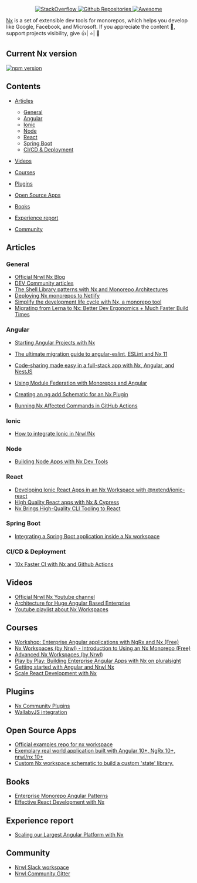
<p align="center">
  <a href="https://stackoverflow.com/questions/tagged/nrwl-nx">
    <img alt="StackOverflow" src="https://img.shields.io/badge/StackOverflow-@stackoverflow@-orange.svg" />
  </a>
  <a href="https://github.com/search?q=nrwl+nx">
    <img alt="Github Repositories" src="https://img.shields.io/badge/Repos-@repositories@-brightgreen.svg" />
  </a>
  <a href="https://github.com/sindresorhus/awesome">
    <img alt="Awesome" src="https://cdn.rawgit.com/sindresorhus/awesome/d7305f38d29fed78fa85652e3a63e154dd8e8829/media/badge.svg" />
  </a>
  
</p>


<a href="https://nx.dev/">Nx</a> is a set of extensible dev tools for monorepos, which helps you develop like Google, Facebook, and Microsoft.
If you appreciate the content 📖, support projects visibility, give 👍| ⭐| 👏

## Current Nx version

[![npm version](https://badge.fury.io/js/nx.svg)](https://www.npmjs.com/~nrwl)


## Contents

- [Articles](#articles)
  - [General](#general)
  - [Angular](#angular)
  - [Ionic](#ionic)
  - [Node](#node)
  - [React](#react)
  - [Spring Boot](#spring-boot)
  - [CI/CD & Deployment](#ci/cd-&-deployment)

- [Videos](#videos)
- [Courses](#courses)
- [Plugins](#plugins)
- [Open Source Apps](#open-source-apps)
- [Books](#books)
- [Experience report](#experience-report)
- [Community](#community)


## Articles 

### General

- [Official Nrwl Nx Blog](https://blog.nrwl.io/)
- [DEV Community articles ](https://dev.to/nx)
- [The Shell Library patterns with Nx and Monorepo Architectures](https://indepth.dev/posts/1117/the-shell-library-patterns-with-nx-and-monorepo-architectures)
- [Deploying Nx monorepos to Netlify](https://www.netlify.com/blog/2020/04/21/deploying-nx-monorepos-to-netlify/)
- [Simplify the development life cycle with Nx, a monorepo tool](https://medium.com/lapis/adapting-monorepo-with-nx-ionic-nest-aws-serverless-gitlab-ci-a7d7a34f9070)
- [Migrating from Lerna to Nx: Better Dev Ergonomics + Much Faster Build Times](https://blog.nrwl.io/migrating-from-lerna-to-nx-better-dev-ergonomics-much-faster-build-times-da76ff14ccbb)

### Angular

- [Starting Angular Projects with Nx](https://offering.solutions/blog/articles/2021/01/27/starting-angular-projects-with-nx/)

- [The ultimate migration guide to angular-eslint, ESLint and Nx 11](https://dev.to/this-is-angular/the-ultimate-migration-guide-to-angular-eslint-eslint-and-nx-11-1eh2)
- [Code-sharing made easy in a full-stack app with Nx, Angular, and NestJS](https://indepth.dev/posts/1247/code-sharing-made-easy-in-a-full-stack-app-with-nx-angular-and-nestjs)
- [Using Module Federation with Monorepos and Angular](https://www.angulararchitects.io/aktuelles/using-module-federation-with-monorepos-and-angular/)
- [Creating an ng add Schematic for an Nx Plugin](https://dev.to/devinshoemaker/creating-an-ng-add-schematic-for-an-nx-plugin-309a)
- [Running Nx Affected Commands in GitHub Actions](https://dev.to/devinshoemaker/running-nx-affected-commands-in-github-actions-56f6)

### Ionic
- [How to integrate Ionic in Nrwl/Nx](https://medium.com/@eric.jeker/how-to-integrate-ionic-in-nrwl-nx-3493fcb7e85e)

### Node
- [Building Node Apps with Nx Dev Tools](https://blog.nrwl.io/building-node-applications-with-nx-dev-tools-f41035f771ae)

### React

- [Developing Ionic React Apps in an Nx Workspace with @nxtend/ionic-react](https://dev.to/devinshoemaker/developing-ionic-react-apps-in-an-nx-workspace-with-nxtend-ionic-react-47a5)
- [High Quality React apps with Nx & Cypress](https://cypress.io/blog/2020/04/14/high-quality-react-apps-with-nx-cypress/)
- [Nx Brings High-Quality CLI Tooling to React](https://dev.to/devinshoemaker/nx-brings-high-quality-cli-tooling-to-react-1801)

### Spring Boot 

- [Integrating a Spring Boot application inside a Nx workspace](https://www.linkedin.com/pulse/integrating-spring-boot-application-inside-nx-workspace-tine-kondo/)

### CI/CD & Deployment

- [10x Faster CI with Nx and Github Actions](https://medium.com/emoteev-blog/10x-faster-ci-with-nx-and-github-actions-9a51fc4e82a6)

## Videos

- [Official Nrwl Nx Youtube channel](https://www.youtube.com/channel/UCF8luR7ORJTCwSNA9yZksCw)
- [Architecture for Huge Angular Based Enterprise](https://www.youtube.com/watch?v=q4XmAy6_ucw)
- [Youtube playlist about Nx Workspaces](https://www.youtube.com/playlist?list=PLw5h0DiJ-9PALZ8Zf0-9lBTRn1Rq0siXF)


## Courses 

- [Workshop: Enterprise Angular applications with NgRx and Nx (Free)](https://duncanhunter.gitbook.io/enterprise-angular-applications-with-ngrx-and-nx/)
- [Nx Workspaces (by Nrwl) - Introduction to Using an Nx Monorepo (Free)](https://nxplaybook.com/p/nx-workspaces)
- [Advanced Nx Workspaces (by Nrwl)](https://nxplaybook.com/p/advanced-nx-workspaces)
- [Play by Play: Building Enterprise Angular Apps with Nx on pluralsight](https://www.pluralsight.com/courses/play-by-play-building-enterprise-angular-apps-with-nx)
- [Getting started with Angular and Nrwl Nx](https://www.udemy.com/course/building-enterprise-angular-apps-with-nx/)
- [Scale React Development with Nx](https://egghead.io/playlists/scale-react-development-with-nx-4038)

## Plugins 

- [Nx Community Plugins](https://nx.dev/nx-community)
- [WallabyJS integration](https://wallabyjs.com/docs/integration/nrwl.html)

## Open Source Apps

- [Official examples repo for nx workspace](https://github.com/nrwl/nx-examples)
- [Exemplary real world application built with Angular 10+, NgRx 10+, nrwl/nx 10+](https://github.com/stefanoslig/angular-ngrx-nx-realworld-example-app)
- [Custom Nx workspace schematic to build a custom 'state' library.](https://gist.github.com/ThomasBurleson/30e45a6bc61f0d53fe07045d69b548e6)

## Books

- [Enterprise Monorepo Angular Patterns](https://go.nrwl.io/angular-enterprise-monorepo-patterns-new-book)
- [Effective React Development with Nx](https://connect.nrwl.io/app/books/effective-react-with-nx)

## Experience report

- [Scaling our Largest Angular Platform with Nx](https://medium.com/8451/scaling-our-largest-angular-platform-with-nx-8aa70ee3619f)

## Community 

- [Nrwl Slack workspace](https://nrwlcommunity.slack.com/join/shared_invite/zt-ffstv0dy-wM2b~sYa_X7R8wXN02l2kA#/)
- [Nrwl Community Gitter](https://gitter.im/nrwl-nx/community)

